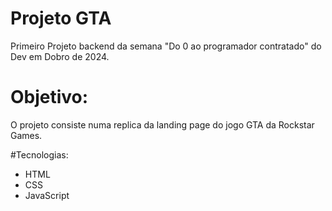 # Projeto GTA 

Primeiro Projeto backend da semana "Do 0 ao programador contratado" do Dev em Dobro de 2024.

# Objetivo:
O projeto consiste numa replica da landing page do jogo GTA da Rockstar Games.

#Tecnologias:
- HTML
- CSS
- JavaScript
